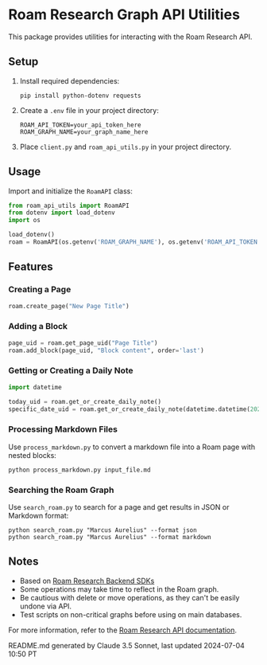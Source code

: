 # Roam Research Graph API Utilities

This package provides utilities for interacting with the Roam Research API.

## Setup

1. Install required dependencies:
   ```
   pip install python-dotenv requests
   ```

2. Create a `.env` file in your project directory:
   ```
   ROAM_API_TOKEN=your_api_token_here
   ROAM_GRAPH_NAME=your_graph_name_here
   ```

3. Place `client.py` and `roam_api_utils.py` in your project directory.

## Usage

Import and initialize the `RoamAPI` class:

```python
from roam_api_utils import RoamAPI
from dotenv import load_dotenv
import os

load_dotenv()
roam = RoamAPI(os.getenv('ROAM_GRAPH_NAME'), os.getenv('ROAM_API_TOKEN'))
```

## Features

### Creating a Page

```python
roam.create_page("New Page Title")
```

### Adding a Block

```python
page_uid = roam.get_page_uid("Page Title")
roam.add_block(page_uid, "Block content", order='last')
```

### Getting or Creating a Daily Note

```python
import datetime

today_uid = roam.get_or_create_daily_note()
specific_date_uid = roam.get_or_create_daily_note(datetime.datetime(2024, 7, 4))
```

### Processing Markdown Files

Use `process_markdown.py` to convert a markdown file into a Roam page with nested blocks:

```
python process_markdown.py input_file.md
```

### Searching the Roam Graph

Use `search_roam.py` to search for a page and get results in JSON or Markdown format:

```
python search_roam.py "Marcus Aurelius" --format json
python search_roam.py "Marcus Aurelius" --format markdown
```

## Notes

- Based on [Roam Research Backend SDKs](https://github.com/Roam-Research/backend-sdks)
- Some operations may take time to reflect in the Roam graph.
- Be cautious with delete or move operations, as they can't be easily undone via API.
- Test scripts on non-critical graphs before using on main databases.

For more information, refer to the [Roam Research API documentation](https://github.com/Roam-Research/backend-sdks).

README.md generated by Claude 3.5 Sonnet, last updated 2024-07-04 10:50 PT